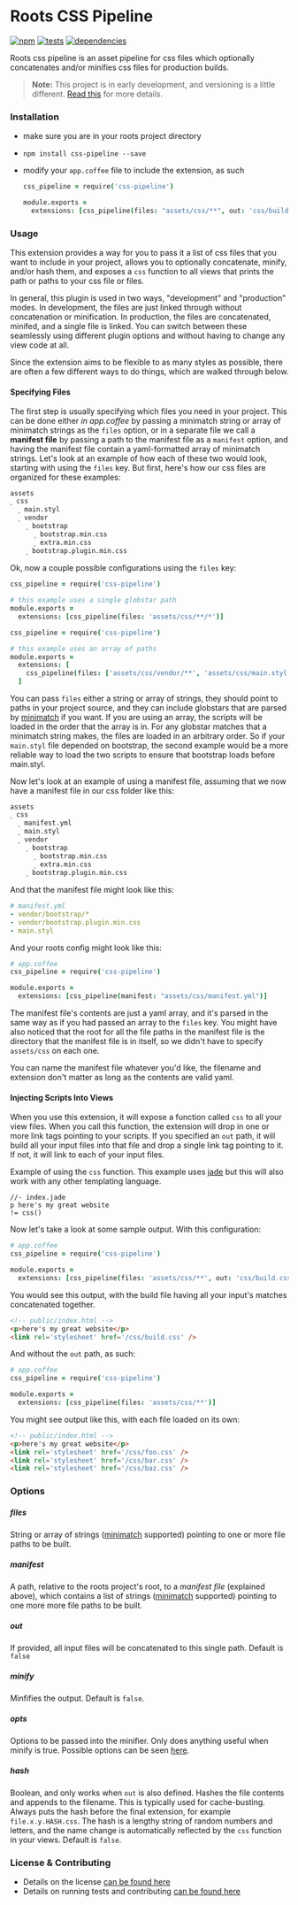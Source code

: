 Roots CSS Pipeline
==================

[![npm](https://badge.fury.io/js/css-pipeline.png)](http://badge.fury.io/js/css-pipeline) [![tests](https://travis-ci.org/carrot/roots-css-pipeline.png?branch=master)](https://travis-ci.org/carrot/roots-css-pipeline) [![dependencies](https://david-dm.org/carrot/roots-css-pipeline.png?theme=shields.io)](https://david-dm.org/carrot/roots-css-pipeline)

Roots css pipeline is an asset pipeline for css files which optionally concatenates and/or minifies css files for production builds.

> **Note:** This project is in early development, and versioning is a little different. [Read this](http://markup.im/#q4_cRZ1Q) for more details.

### Installation

- make sure you are in your roots project directory
- `npm install css-pipeline --save`
- modify your `app.coffee` file to include the extension, as such

  ```coffee
  css_pipeline = require('css-pipeline')

  module.exports =
    extensions: [css_pipeline(files: "assets/css/**", out: 'css/build.css', minify: true)]
  ```

### Usage

This extension provides a way for you to pass it a list of css files that you want to include in your project, allows you to optionally concatenate, minify, and/or hash them, and exposes a `css` function to all views that prints the path or paths to your css file or files.

In general, this plugin is used in two ways, "development" and "production" modes. In development, the files are just linked through without concatenation or minification. In production, the files are concatenated, minifed, and a single file is linked. You can switch between these seamlessly using different plugin options and without having to change any view code at all.

Since the extension aims to be flexible to as many styles as possible, there are often a few different ways to do things, which are walked through below.

#### Specifying Files

The first step is usually specifying which files you need in your project. This can be done either _in app.coffee_ by passing a minimatch string or array of minimatch strings as the `files` option, or in a separate file we call a **manifest file** by passing a path to the manifest file as a `manifest` option, and having the manifest file contain a yaml-formatted array of minimatch strings. Let's look at an example of how each of these two would look, starting with using the `files` key. But first, here's how our css files are organized for these examples:

```
assets
˻ css
  ˻ main.styl
  ˻ vendor
    ˻ bootstrap
      ˻ bootstrap.min.css
      ˻ extra.min.css
    ˻ bootstrap.plugin.min.css
```

Ok, now a couple possible configurations using the `files` key:

```coffee
css_pipeline = require('css-pipeline')

# this example uses a single globstar path
module.exports =
  extensions: [css_pipeline(files: 'assets/css/**/*')]
```

```coffee
css_pipeline = require('css-pipeline')

# this example uses an array of paths
module.exports =
  extensions: [
    css_pipeline(files: ['assets/css/vendor/**', 'assets/css/main.styl'])
  ]
```

You can pass `files` either a string or array of strings, they should point to paths in your project source, and they can include globstars that are parsed by [minimatch](https://github.com/isaacs/minimatch) if you want. If you are using an array, the scripts will be loaded in the order that the array is in. For any globstar matches that a minimatch string makes, the files are loaded in an arbitrary order. So if your `main.styl` file depended on bootstrap, the second example would be a more reliable way to load the two scripts to ensure that bootstrap loads before main.styl.

Now let's look at an example of using a manifest file, assuming that we now have a manifest file in our css folder like this:

```
assets
˻ css
  ˻ manifest.yml
  ˻ main.styl
  ˻ vendor
    ˻ bootstrap
      ˻ bootstrap.min.css
      ˻ extra.min.css
    ˻ bootstrap.plugin.min.css
```

And that the manifest file might look like this:

```yml
# manifest.yml
- vendor/bootstrap/*
- vendor/bootstrap.plugin.min.css
- main.styl
```

And your roots config might look like this:

```coffee
# app.coffee
css_pipeline = require('css-pipeline')

module.exports =
  extensions: [css_pipeline(manifest: "assets/css/manifest.yml")]
```

The manifest file's contents are just a yaml array, and it's parsed in the same way as if you had passed an array to the `files` key. You might have also noticed that the root for all the file paths in the manifest file is the directory that the manifest file is in itself, so we didn't have to specify `assets/css` on each one.

You can name the manifest file whatever you'd like, the filename and extension don't matter as long as the contents are valid yaml.

#### Injecting Scripts Into Views

When you use this extension, it will expose a function called `css` to all your view files. When you call this function, the extension will drop in one or more link tags pointing to your scripts. If you specified an `out` path, it will build all your input files into that file and drop a single link tag pointing to it. If not, it will link to each of your input files.

Example of using the `css` function. This example uses [jade](http://jade-lang.com/) but this will also work with any other templating language.

```jade
//- index.jade
p here's my great website
!= css()
```

Now let's take a look at some sample output. With this configuration:

```coffee
# app.coffee
css_pipeline = require('css-pipeline')

module.exports =
  extensions: [css_pipeline(files: 'assets/css/**', out: 'css/build.css')]
```

You would see this output, with the build file having all your input's matches concatenated together.

```html
<!-- public/index.html -->
<p>here's my great website</p>
<link rel='stylesheet' href='/css/build.css' />
```

And without the `out` path, as such:

```coffee
# app.coffee
css_pipeline = require('css-pipeline')

module.exports =
  extensions: [css_pipeline(files: 'assets/css/**')]
```

You might see output like this, with each file loaded on its own:

```html
<!-- public/index.html -->
<p>here's my great website</p>
<link rel='stylesheet' href='/css/foo.css' />
<link rel='stylesheet' href='/css/bar.css' />
<link rel='stylesheet' href='/css/baz.css' />
```

### Options

##### files
String or array of strings ([minimatch](https://github.com/isaacs/minimatch) supported) pointing to one or more file paths to be built.

##### manifest
A path, relative to the roots project's root, to a _manifest file_ (explained above), which contains a list of strings ([minimatch](https://github.com/isaacs/minimatch) supported) pointing to one more more file paths to be built.

##### out
If provided, all input files will be concatenated to this single path. Default is `false`

##### minify
Minfifies the output. Default is `false`.

##### opts
Options to be passed into the minifier. Only does anything useful when minify is true. Possible options can be seen [here](https://github.com/GoalSmashers/clean-css#how-to-use-clean-css-programmatically).

##### hash
Boolean, and only works when `out` is also defined. Hashes the file contents and appends to the filename. This is typically used for cache-busting. Always puts the hash before the final extension, for example `file.x.y.HASH.css`. The hash is a lengthy string of random numbers and letters, and the name change is automatically reflected by the `css` function in your views. Default is `false`.

### License & Contributing

- Details on the license [can be found here](LICENSE.md)
- Details on running tests and contributing [can be found here](contributing.md)

